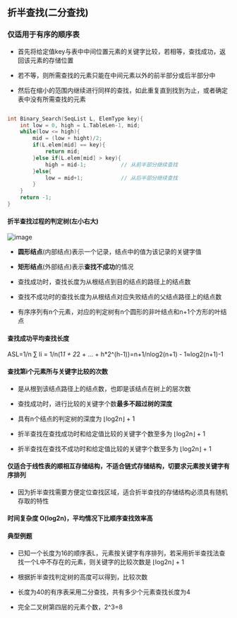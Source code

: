 ## 折半查找(二分查找)

### 仅适用于有序的顺序表

- 首先将给定值key与表中中间位置元素的关键字比较，若相等，查找成功，返回该元素的存储位置

- 若不等，则所需查找的元素只能在中间元素以外的前半部分或后半部分中

- 然后在缩小的范围内继续进行同样的查找，如此重复直到找到为止，或者确定表中没有所需查找的元素

```cpp

int Binary_Search(SeqList L, ElemType key){
	int low = 0, high = L.TableLen-1, mid;
	while(low <= high){
		mid = (low + hight)/2;
		if(L.elem[mid] == key){
			return mid;
		}else if(L.elem[mid] > key){
			high = mid-1;			// 从前半部分继续查找
		}else{
			low = mid+1;			// 从后半部分继续查找
		}
	}
	return -1;
}

```

#### 折半查找过程的判定树(左小右大)

![image](https://github.com/YC-L/Postgraduate-examination/blob/DataStructure/imgs/Half-interval-search.png)

- **圆形结点**(内部结点)表示一个记录，结点中的值为该记录的关键字值

- **矩形结点**(外部结点)表示**查找不成功**的情况

- 查找成功时，查找长度为从根结点到目的结点的路径上的结点数

- 查找不成功时的查找长度为从根结点对应失败结点的父结点路径上的结点数

- 有序序列有n个元素，对应的判定树有n个圆形的非叶结点和n+1个方形的叶结点

#### 查找成功平均查找长度

ASL=1/n ∑ li = 1/n(1*1 + 2*2 + ... + h*2^(h-1))=n+1/nlog2(n+1) - 1≈log2(n+1)-1

#### 查找第i个元素所与关键字比较的次数

- 是从根到该结点路径上的结点数，也即是该结点在树上的层次数

- 查找成功时，进行比较的关键字个数**最多不超过树的深度**

- 具有n个结点的判定树的深度为 ⌊log2n⌋ + 1

- 折半查找在查找成功时和给定值比较的关键字个数至多为 ⌊log2n⌋ + 1

- 折半查找在查找不成功时和给定值比较的关键字个数至多为 ⌊log2n⌋ + 1

#### 仅适合于线性表的顺相互存储结构，不适合链式存储结构，切要求元素按关键字有序排列

- 因为折半查找需要方便定位查找区域，适合折半查找的存储结构必须具有随机存取的特性

#### 时间复杂度 O(log2n)，平均情况下比顺序查找效率高

#### 典型例题

- 已知一个长度为16的顺序表L，元素按关键字有序排列，若采用折半查找法查找一个L中不存在的元素，则关键字的比较次数是 ⌊log2n⌋ + 1
- 根据折半查找判定树的高度可以得到，比较次数

- 长度为40的有序表采用二分查找，共有多少个元素查找长度为4
- 完全二叉树第四层的元素个数，2^3=8 








